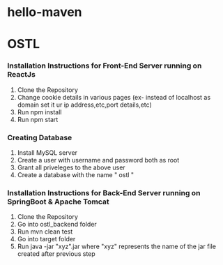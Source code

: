 # hello-maven

# OSTL

### Installation Instructions for Front-End Server running on ReactJs

1. Clone the Repository
2. Change cookie details in various pages (ex- instead of localhost as domain set it ur ip address,etc,port details,etc)
3. Run npm install
4. Run npm start

### Creating Database

1. Install MySQL server 
2. Create a user with username and password both as root
3. Grant all priveleges to the above user
4. Create a database with the name " ostl "

### Installation Instructions for Back-End Server running on SpringBoot & Apache Tomcat

1. Clone the Repository
2. Go into ostl_backend folder
3. Run mvn clean test
4. Go into target folder 
5. Run java -jar "xyz".jar  where "xyz" represents the name of the jar file created after previous step

